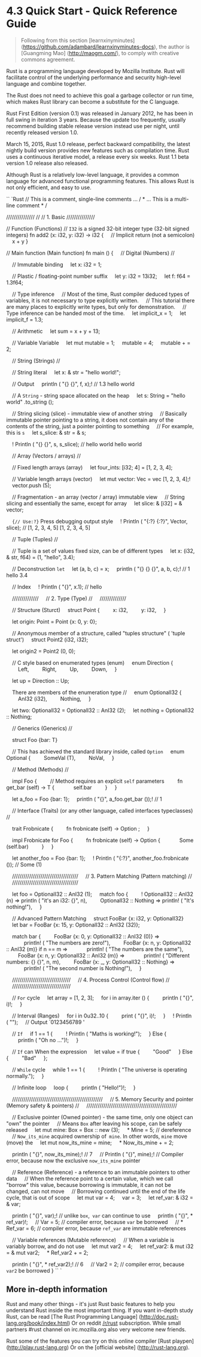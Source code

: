 # 4.3 Quick Start - Quick Reference Guide

> Following from this section [learnxinyminutes] (https://github.com/adambard/learnxinyminutes-docs), the author is [Guangming Mao] (http://maogm.com/), to comply with creative commons agreement.

Rust is a programming language developed by Mozilla Institute. Rust will facilitate control of the underlying performance and security high-level language and combine together.

The Rust does not need to achieve this goal a garbage collector or run time, which makes Rust library can become a substitute for the C language.

Rust First Edition (version 0.1) was released in January 2012, he has been in full swing in iteration 3 years.
Because the update too frequently, usually recommend building stable release version instead use per night, until recently released version 1.0.

March 15, 2015, Rust 1.0 release, perfect backward compatibility, the latest nightly build version provides new features such as compilation time.
Rust uses a continuous iterative model, a release every six weeks. Rust 1.1 beta version 1.0 release also released.

Although Rust is a relatively low-level language, it provides a common language for advanced functional programming features. This allows Rust is not only efficient, and easy to use.

`` `Rust
// This is a comment, single-line comments ...
/ * ... This is a multi-line comment * /

///////////////
// // 1. Basic
///////////////

// Function (Functions)
// `I32` is a signed 32-bit integer type (32-bit signed integers)
fn add2 (x: i32, y: i32) -> i32 {
    // Implicit return (not a semicolon)
    x + y
}

// Main function (Main function)
fn main () {
    // Digital (Numbers) //

    // Immutable binding
    let x: i32 = 1;

    // Plastic / floating-point number suffix
    let y: i32 = 13i32;
    let f: f64 = 1.3f64;

    // Type inference
    // Most of the time, Rust compiler deduced types of variables, it is not necessary to type explicitly written.
    // This tutorial there are many places to explicitly write types, but only for demonstration.
    // Type inference can be handed most of the time.
    let implicit_x = 1;
    let implicit_f = 1.3;

    // Arithmetic
    let sum = x + y + 13;

    // Variable Variable
    let mut mutable = 1;
    mutable = 4;
    mutable + = 2;

    // String (Strings) //

    // String literal
    let x: & str = "hello world!";

    // Output
    println ( "{} {}", f, x);! // 1.3 hello world

    // A `String` - string space allocated on the heap
    let s: String = "hello world" .to_string ();

    // String slicing (slice) - immutable view of another string
    // Basically immutable pointer pointing to a string, it does not contain any of the contents of the string, just a pointer pointing to something
    // For example, this is `s`
    let s_slice: & str = & s;

    ! Println ( "{} {}", s, s_slice); // hello world hello world

    // Array (Vectors / arrays) //

    // Fixed length arrays (array)
    let four_ints: [i32; 4] = [1, 2, 3, 4];

    // Variable length arrays (vector)
    let mut vector: Vec <i32> = vec [1, 2, 3, 4];!
    vector.push (5);

    // Fragmentation - an array (vector / array) immutable view
    // String slicing and essentially the same, except for array
    let slice: & [i32] = & vector;

    `{// Use:?}` Press debugging output style
    ! Println ( "{:?} {:?}", Vector, slice); // [1, 2, 3, 4, 5] [1, 2, 3, 4, 5]

    // Tuple (Tuples) //

    // Tuple is a set of values ​​fixed size, can be of different types
    let x: (i32, & str, f64) = (1, "hello", 3.4);

    // Deconstruction `let`
    let (a, b, c) = x;
    println ( "{} {} {}", a, b, c);! // 1 hello 3.4

    // Index
    ! Println ( "{}", x.1); // hello

    //////////////
    // 2. Type (Type) //
    //////////////

    // Structure (Sturct)
    struct Point {
        x: i32,
        y: i32,
    }

    let origin: Point = Point {x: 0, y: 0};

    // Anonymous member of a structure, called "tuples structure" ( 'tuple struct')
    struct Point2 (i32, i32);

    let origin2 = Point2 (0, 0);

    // C style based on enumerated types (enum)
    enum Direction {
        Left,
        Right,
        Up,
        Down,
    }

    let up = Direction :: Up;

    There are members of the enumeration type //
    enum OptionalI32 {
        AnI32 (i32),
        Nothing,
    }

    let two: OptionalI32 = OptionalI32 :: AnI32 (2);
    let nothing = OptionalI32 :: Nothing;

    // Generics (Generics) //

    struct Foo <T> {bar: T}

    // This has achieved the standard library inside, called `Option`
    enum Optional <T> {
        SomeVal (T),
        NoVal,
    }

    // Method (Methods) //

    impl <T> Foo <T> {
        // Method requires an explicit `self` parameters
        fn get_bar (self) -> T {
            self.bar
        }
    }

    let a_foo = Foo {bar: 1};
    println ( "{}", a_foo.get_bar ());! // 1

    // Interface (Traits) (or any other language, called interfaces typeclasses) //

    trait Frobnicate <T> {
        fn frobnicate (self) -> Option <T>;
    }

    impl <T> Frobnicate <T> for Foo <T> {
        fn frobnicate (self) -> Option <T> {
            Some (self.bar)
        }
    }

    let another_foo = Foo {bar: 1};
    ! Println ( "{:?}", another_foo.frobnicate ()); // Some (1)

    ///////////////////////////////////
    // 3. Pattern Matching (Pattern matching) //
    ///////////////////////////////////

    let foo = OptionalI32 :: AnI32 (1);
    match foo {
        ! OptionalI32 :: AnI32 (n) => println ( "it's an i32: {}", n),
        OptionalI32 :: Nothing => println! ( "It's nothing!"),
    }

    // Advanced Pattern Matching
    struct FooBar {x: i32, y: OptionalI32}
    let bar = FooBar {x: 15, y: OptionalI32 :: AnI32 (32)};

    match bar {
        FooBar {x: 0, y: OptionalI32 :: AnI32 (0)} =>
            println! ( "The numbers are zero!"),
        FooBar {x: n, y: OptionalI32 :: AnI32 (m)} if n == m =>
            println! ( "The numbers are the same"),
        FooBar {x: n, y: OptionalI32 :: AnI32 (m)} =>
            println! ( "Different numbers: {} {}", n, m),
        FooBar {x: _, y: OptionalI32 :: Nothing} =>
            println! ( "The second number is Nothing!"),
    }

    ///////////////////////////////
    // 4. Process Control (Control flow) //
    ///////////////////////////////

    // `For` cycle
    let array = [1, 2, 3];
    for i in array.iter () {
        println ( "{}", i)!;
    }

    // Interval (Ranges)
    for i in 0u32..10 {
        print ( "{}", i)!;
    }
    ! Println ( "");
    // Output `0123456789 '

    // `If`
    if 1 == 1 {
        ! Println ( "Maths is working!");
    } Else {
        println ( "Oh no ...")!;
    }

    // `If` can When the expression
    let value = if true {
        "Good"
    } Else {
        "Bad"
    };

    // `While` cycle
    while 1 == 1 {
        ! Println ( "The universe is operating normally.");
    }

    // Infinite loop
    loop {
        println ( "Hello!")!;
    }

    ////////////////////////////////////////////////
    // 5. Memory Security and pointer (Memory safety & pointers) //
    ////////////////////////////////////////////////

    // Exclusive pointer (Owned pointer) - the same time, only one object can "own" the pointer
    // Means `Box` after leaving his scope, can be safely released
    let mut mine: Box <i32> = Box :: new (3);
    * Mine = 5; // dereference
    // `Now_its_mine` acquired ownership of` mine`. In other words, `mine` move (move) the
    let mut now_its_mine = mine;
    * Now_its_mine + = 2;

    println ( "{}", now_its_mine);! // 7
    // Println ( "{}", mine);! // Compiler error, because now the exclusive `now_its_mine` pointer

    // Reference (Reference) - a reference to an immutable pointers to other data
    // When the reference point to a certain value, which we call "borrow" this value, because borrowing is immutable, it can not be changed, can not move
    // Borrowing continued until the end of the life cycle, that is out of scope
    let mut var = 4;
    var = 3;
    let ref_var: & i32 = & var;

    println ( "{}", var);! // unlike `box`,` var` can continue to use
    println ( "{}", * ref_var)!;
    // Var = 5; // compiler error, because `var` be borrowed
    // * Ref_var = 6; // compiler error, because `ref_var` are immutable references

    // Variable references (Mutable reference)
    // When a variable is variably borrow, and do not use
    let mut var2 = 4;
    let ref_var2: & mut i32 = & mut var2;
    * Ref_var2 + = 2;

    println ( "{}", * ref_var2);! // 6
    // Var2 = 2; // compiler error, because `var2` be borrowed
}
`` `

## More in-depth information

Rust and many other things - it's just Rust basic features to help you understand Rust inside the most important thing.
If you want in-depth study Rust, can be read
[The Rust Programming Language] (http://doc.rust-lang.org/book/index.html)
Or on reddit [/r/rust](http://reddit.com/r/rust) subscription.
While small partners #rust channel on irc.mozilla.org also very welcome new friends.

Rust some of the features you can try on this online compiler [Rust playpen] (http://play.rust-lang.org)
Or on the [official website] (http://rust-lang.org).
